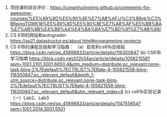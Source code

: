 1. 项目课的综合评价：https://conanhujinming.github.io/comments-for-awesome-courses/%E5%89%8D%E5%90%8E%E7%AB%AF/J%C3%B6nk%C3%B6pingTGWK18%E5%89%8D%E5%90%8E%E7%AB%AF%E5%BB%BA%E7%AB%8B%E4%B8%AA%E4%BA%BA%E7%BD%91%E7%AB%99/
2. CS 61B的网站和autograder: https://sp21.datastructur.es/about.html#programming-projects
3. CS 61B的课程总结和学习指南：
   （a）伯克利cs61b总结贴 https://blog.csdn.net/qq_45698833/article/details/116300847
    (b) CS61B 学习指南  https://blog.csdn.net/li12ji34an/article/details/105821558?spm=1001.2101.3001.6650.4&utm_medium=distribute.pc_relevant.none-task-blog-2%7Edefault%7ECTRLIST%7ERate-4-105821558-blog-116300847.pc_relevant_default&depth_1-utm_source=distribute.pc_relevant.none-task-blog-2%7Edefault%7ECTRLIST%7ERate-4-105821558-blog-116300847.pc_relevant_default&utm_relevant_index=8
    (c) cs61b实验记录（一）Lab2、Lab3 https://blog.csdn.net/qq_45698833/article/details/114755854?spm=1001.2014.3001.5501
